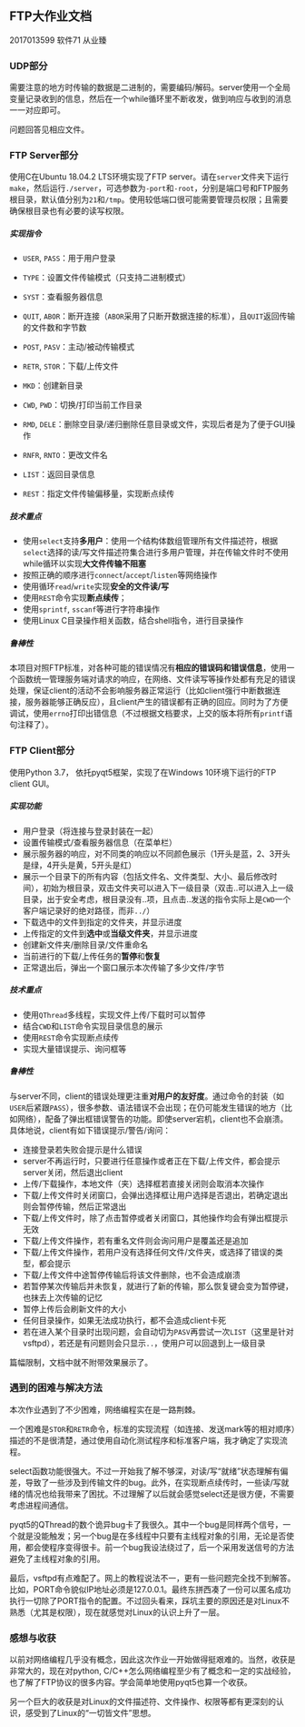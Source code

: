 ## FTP大作业文档

2017013599 软件71 从业臻

### UDP部分

需要注意的地方时传输的数据是二进制的，需要编码/解码。server使用一个全局变量记录收到的信息，然后在一个while循环里不断收发，做到响应与收到的消息一一对应即可。

问题回答见相应文件。



### FTP Server部分

使用C在Ubuntu 18.04.2 LTS环境实现了FTP server。请在`server`文件夹下运行`make`，然后运行`./server`，可选参数为`-port`和`-root`，分别是端口号和FTP服务根目录，默认值分别为`21`和`/tmp`。使用较低端口很可能需要管理员权限；且需要确保根目录也有必要的读写权限。

##### 实现指令

- `USER`, `PASS`：用于用户登录
- `TYPE`：设置文件传输模式（只支持二进制模式）

- `SYST`：查看服务器信息

- `QUIT`, `ABOR`：断开连接（`ABOR`采用了只断开数据连接的标准），且`QUIT`返回传输的文件数和字节数
- `POST`, `PASV`：主动/被动传输模式
- `RETR`, `STOR`：下载/上传文件
- `MKD`：创建新目录
- `CWD`, `PWD`：切换/打印当前工作目录
- `RMD`, `DELE`：删除空目录/递归删除任意目录或文件，实现后者是为了便于GUI操作
- `RNFR`, `RNTO`：更改文件名
- `LIST`：返回目录信息
- `REST`：指定文件传输偏移量，实现断点续传

##### 技术重点

- 使用`select`支持**多用户**：使用一个结构体数组管理所有文件描述符，根据`select`选择的读/写文件描述符集合进行多用户管理，并在传输文件时不使用while循环以实现**大文件传输不阻塞**
- 按照正确的顺序进行`connect`/`accept`/`listen`等网络操作
- 使用循环`read`/`write`实现**安全的文件读/写**
- 使用`REST`命令实现**断点续传**；
- 使用`sprintf`, `sscanf`等进行字符串操作
- 使用Linux C目录操作相关函数，结合shell指令，进行目录操作

##### 鲁棒性

本项目对照FTP标准，对各种可能的错误情况有**相应的错误码和错误信息**，使用一个函数统一管理服务端对请求的响应，在网络、文件读写等操作处都有充足的错误处理，保证client的活动不会影响服务器正常运行（比如client强行中断数据连接，服务器能够正确反应），且client产生的错误都有正确的回应。同时为了方便调试，使用`errno`打印出错信息（不过根据文档要求，上交的版本将所有`printf`语句注释了）。



### FTP Client部分

使用Python 3.7， 依托pyqt5框架，实现了在Windows 10环境下运行的FTP client GUI。

##### 实现功能

- 用户登录（将连接与登录封装在一起）
- 设置传输模式/查看服务器信息（在菜单栏）
- 展示服务器的响应，对不同类的响应以不同颜色展示（1开头是蓝，2、3开头是绿，4开头是黄，5开头是红）
- 展示一个目录下的所有内容（包括文件名、文件类型、大小、最后修改时间），初始为根目录，双击文件夹可以进入下一级目录（双击..可以进入上一级目录，出于安全考虑，根目录没有..项，且点击..发送的指令实际上是`CWD`一个客户端记录好的绝对路径，而非`../`）
- 下载选中的文件到指定的文件夹，并显示进度
- 上传指定的文件到**选中**或**当级文件夹**，并显示进度
- 创建新文件夹/删除目录/文件重命名
- 当前进行的下载/上传任务的**暂停**和**恢复**
- 正常退出后，弹出一个窗口展示本次传输了多少文件/字节

##### 技术重点

- 使用`QThread`多线程，实现文件上传/下载时可以暂停
- 结合`CWD`和`LIST`命令实现目录信息的展示
- 使用`REST`命令实现断点续传
- 实现大量错误提示、询问框等

##### 鲁棒性

与server不同，client的错误处理更注重**对用户的友好度**。通过命令的封装（如`USER`后紧跟`PASS`），很多参数、语法错误不会出现；在仍可能发生错误的地方（比如网络），配备了弹出框错误警告的功能。即使server宕机，client也不会崩溃。具体地说，client有如下错误提示/警告/询问：

- 连接登录若失败会提示是什么错误
- server不再运行时，只要进行任意操作或者正在下载/上传文件，都会提示server关闭，然后退出client
- 上传/下载操作，本地文件（夹）选择框若直接关闭则会取消本次操作
- 下载/上传文件时关闭窗口，会弹出选择框让用户选择是否退出，若确定退出则会暂停传输，然后正常退出
- 下载/上传文件时，除了点击暂停或者关闭窗口，其他操作均会有弹出框提示无效
- 下载/上传文件操作，若有重名文件则会询问用户是覆盖还是追加
- 下载/上传文件操作，若用户没有选择任何文件/文件夹，或选择了错误的类型，都会提示
- 下载/上传文件中途暂停传输后将该文件删除，也不会造成崩溃
- 若暂停某次传输后并未恢复，就进行了新的传输，那么恢复键会变为暂停键，也抹去上次传输的记忆
- 暂停上传后会刷新文件的大小
- 任何目录操作，如果无法成功执行，都不会造成client卡死
- 若在进入某个目录时出现问题，会自动切为`PASV`再尝试一次`LIST`（这里是针对vsftpd），若还是有问题则会只显示`..`，使用户可以回退到上一级目录

篇幅限制，文档中就不附带效果展示了。



### 遇到的困难与解决方法

本次作业遇到了不少困难，网络编程实在是一路荆棘。

一个困难是`STOR`和`RETR`命令，标准的实现流程（如连接、发送mark等的相对顺序）描述的不是很清楚，通过使用自动化测试程序和标准客户端，我才确定了实现流程。

select函数功能很强大。不过一开始我了解不够深，对读/写“就绪”状态理解有偏差，导致了一些涉及到传输文件的bug。此外，在实现断点续传时，一些读/写就绪的情况也给我带来了困扰。不过理解了以后就会感觉select还是很方便，不需要考虑进程间通信。

pyqt5的QThread的数个诡异bug卡了我很久。其中一个bug是同样两个信号，一个就是没能触发；另一个bug是在多线程中只要有主线程对象的引用，无论是否使用，都会使程序变得很卡。前一个bug我设法绕过了，后一个采用发送信号的方法避免了主线程对象的引用。

最后，vsftpd有点难配了。网上的教程说法不一，更有一些问题完全找不到解答。比如，PORT命令貌似IP地址必须是127.0.0.1。最终东拼西凑了一份可以匿名成功执行一切除了PORT指令的配置。不过回头看来，踩坑主要的原因还是对Linux不熟悉（尤其是权限），现在就感觉对Linux的认识上升了一层。



### 感想与收获

以前对网络编程几乎没有概念，因此这次作业一开始做得挺艰难的。当然，收获是非常大的，现在对python, C/C++怎么网络编程至少有了概念和一定的实战经验，也了解了FTP协议的很多内容。学会简单地使用pyqt5也算一个收获。

另一个巨大的收获是对Linux的文件描述符、文件操作、权限等都有更深刻的认识，感受到了Linux的“一切皆文件”思想。
